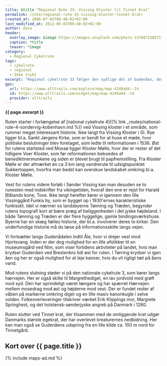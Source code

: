 ```yaml
---
title: &title "Regional Rute 33: Vissing Kloster til Tinnet Krat"
permalink: /rute/regional-rute-33-vissing-kloster-tinnet-krat/
created_at: 2006-07-03T09:48:02+02:00
last_modified_at: 2012-06-03T09:48:02+02:00
author: dina
header:
  overlay_image: &image https://images.unsplash.com/photo-1576072385717-aa32b3ca1386?ixlib=rb-1.2.1&ixid=eyJhcHBfaWQiOjEyMDd9&auto=format&fit=crop&w=1652&q=80
  caption: *title
  teaser: *image
category:
  - Regional Cykelrute
tags:
  - cykelrute
  - regional
  - Ikke trykt
excerpt: "Regional cykelrute 33 følger den sydlige del af Gudenåen, der byder på en del historie. Da ruten overvejende følger ådalen det meste af vejen er den perfekt til dem, der helst vil nøjes med at kigge på bakkerne i det kuperede midtjyske landskab. Du får desuden mulighed for at se udspringet for Danmarks største å."
gps:
  url: https://www.alltrails.com/explore/map/map-4249a84--14
  id: https://www.alltrails.com/widget/map/map-4249a84--14
  provider: alltrails
---
```


**{{ page.excerpt }}**

Ruten starter i forlængelse af [national cykelrute 4]({% link _routes/national-rute-4-sondervig-kobenhavn.md %}) ved Vissing kloster i et område, som rummer meget interessant historie. Ikke langt fra Vissing Kloster i Gl. Rye ligger bl.a. Sankt Jørgens Kirke, som er kendt for at huse et møde, hvor politiske beslutninger blev foretaget, som ledte til reformationen i 1536. Øst for rutens startsted ved Mossø ligger Kloster Mølle, hvor der er rester af det tidligere Voer Kloster, som før reformationen beboedes af benediktinermunkene og siden er blevet brugt til papfremstilling. Fra Kloster Mølle er der afmærket en ca 3 km lang vandrerute til udsigtspunktet Sukkertoppen, hvorfra man bedst kan overskue landskabet omkring bl.a. Kloster Mølle.
 
Vest for rutens videre forløb i Sønder Vissing kan man desuden se to runesten med indskrifter fra vikingetiden, hvoraf den ene er rejst for Harald Blåtands kone, Tove. Ikke langt herefter kører vi igennem den lille Vissinggård Funkis by, som er bygget op i 1930'ernes karakteristiske funkisstil. Idet vi nærmer os landsbyerne Tønning og Træden, begynder rutens topografi kort at bære præg af beliggenheden i det jyske højdeland. I både Tønning og Træden er der flere hyggelige, gamle bindingsværkshuse. Byerne har en skæg fælles historie, der bl.a. involverer deres to kirker. Den underfundige historie må du læse på informationsskilte langs vejen.

Vi fortsætter langs Gudenådalen indtil Åle, hvor vi drejer vest mod Hjortsvang. Inden er der dog mulighed for en lille afstikker til en museumsgård ved Nim, som viser fortidens aktiviteter på landet, hvis man krydser Gudenåen ved Brestenbro lidt øst for ruten. I Tørring krydser vi igen åen og her er også mulighed for at leje kanoer, hvis du vil rigtigt tæt på åens vand.
  
Mod rutens slutning støder vi på den nationale cykelrute 3, som kører langs hærvejen. Her er også skilte til Margrethediget, en lav jordvold med grøft mod syd. Den har oprindeligt været længere og har spærret Hærvejen mellem mosedrag mod øst og højderne mod vest. Der er fundet rester af våben på markerne omkring diget og en lille masiv kanonkugle i selve volden. Folkeoverleveringer tilskriver værket Erik Klippings mor, Margrete Springhest, og det holstensk-sønderjyske angreb på Danmark i 1260.
 
Ruten slutter ved Tinnet krat, der tilsammen med de omliggende krat udgør Danmarks største egekrat, der har overlevet kreaturernes nedbidning. Her kan man også se Gudenåens udspring fra en lille kilde ca. 100 m nord for Tinnetgård.

## Kort over {{ page.title }}

{% include maps-ad.md %}
